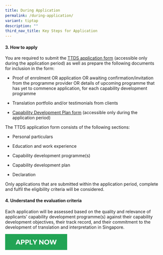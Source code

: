 ```yaml
---
title: During Application
permalink: /during-application/
variant: tiptap
description: ""
third_nav_title: Key Steps for Application
---
```

<h4><strong>3. How to apply</strong></h4>
<p>You are required to submit the <a href="https://go.gov.sg/ttds2025" rel="noopener nofollow" target="_blank">TTDS application form</a> (accessible
only during the application period) as well as prepare the following documents
for inclusion in the form:</p>
<ul data-tight="true" class="tight">
<li>
<p>Proof of enrolment OR application OR awaiting confirmation/invitation
from the programme provider OR details of upcoming programme that has yet
to commence application, for each capability development programme</p>
</li>
<li>
<p>Translation portfolio and/or testimonials from clients</p>
</li>
<li>
<p><a href="https://go.gov.sg/ttds-cdp" rel="noopener nofollow" target="_blank">Capability Development Plan form</a> (accessible
only during the application period)</p>
</li>
</ul>
<p>The TTDS application form consists of the following sections:</p>
<ul data-tight="true" class="tight">
<li>
<p>Personal particulars</p>
</li>
<li>
<p>Education and work experience</p>
</li>
<li>
<p>Capability development programme(s)</p>
</li>
<li>
<p>Capability development plan</p>
</li>
<li>
<p>Declaration</p>
</li>
</ul>
<p>Only applications that are submitted within the application period, complete
and fulfil the eligibility criteria will be considered.</p>
<h4><strong>4. Understand the evaluation criteria</strong></h4>
<p>Each application will be assessed based on the quality and relevance of
applicants’ capability development programme(s) against their capability
development objectives, their track record, and their commitment to the
development of translation and interpretation in Singapore.</p><a class="isomer-image-wrapper" href="https://go.gov.sg/ttds2025"><img style="width: 40%;" height="auto" width="100%" alt="Apply now" src="/images/TD/TTDS_APPLY_NOW.png"></a>
<p></p>